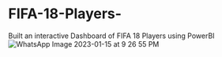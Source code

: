# FIFA-18-Players-
Built an interactive Dashboard of FIFA 18 Players using PowerBI
![WhatsApp Image 2023-01-15 at 9 26 55 PM](https://user-images.githubusercontent.com/109582656/222879751-f50f7fdb-3e02-44c1-84fd-608ebd571364.jpeg)
